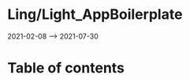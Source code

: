 Ling/Light_AppBoilerplate
================
2021-02-08 --> 2021-07-30




Table of contents
===========





